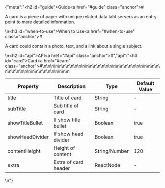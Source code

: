 {"meta":"<h2 id=\"guide\">Guide<a href=\"#guide\" class=\"anchor\">#</a></h2><p>A card is a piece of paper with unique related data taht servers as an entry point to more detailed information.</p>\n<h3 id=\"when-to-use\">When to Use<a href=\"#when-to-use\" class=\"anchor\">#</a></h3><p>A card could contain a photo, text, and a link about a single subject.</p>\n<h2 id=\"api\">API<a href=\"#api\" class=\"anchor\">#</a></h2>","api":"<h3 id=\"card\">Card<a href=\"#card\" class=\"anchor\">#</a></h3><table>\n<thead>\n<tr>\n<th>Property</th>\n<th>Description</th>\n<th>Type</th>\n<th>Default Value</th>\n</tr>\n</thead>\n<tbody>\n<tr>\n<td>title</td>\n<td>Title of card</td>\n<td>String</td>\n<td>-</td>\n</tr>\n<tr>\n<td>subTitle</td>\n<td>Sub title of card</td>\n<td>String</td>\n<td>-</td>\n</tr>\n<tr>\n<td>showTitleBullet</td>\n<td>If show title bullet</td>\n<td>Boolean</td>\n<td>true</td>\n</tr>\n<tr>\n<td>showHeadDivider</td>\n<td>If show head divider</td>\n<td>Boolean</td>\n<td>true</td>\n</tr>\n<tr>\n<td>contentHeight</td>\n<td>Height of content</td>\n<td>String/Number</td>\n<td>120</td>\n</tr>\n<tr>\n<td>extra</td>\n<td>Extra of card header</td>\n<td>ReactNode</td>\n<td>-</td>\n</tr>\n</tbody>\n</table>\n"}